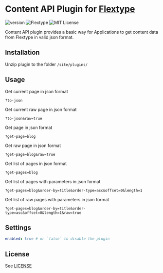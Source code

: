 # Content API Plugin for [Flextype](http://flextype.org/)
![version](https://img.shields.io/badge/version-1.0.3-brightgreen.svg?style=flat-square)
![Flextype](https://img.shields.io/badge/Flextype-0.7.4-green.svg?style=flat-square)
![MIT License](https://img.shields.io/badge/license-MIT-blue.svg?style=flat-square)

Content API plugin provides a basic way for Applications to get content data from Flextype in valid json format.

## Installation
Unzip plugin to the folder `/site/plugins/`

## Usage

Get current page in json format
```
?to-json
```

Get current raw page in json format
```
?to-json&raw=true
```

Get page in json format
```
?get-page=blog
```

Get raw page in json format
```
?get-page=blog&raw=true
```

Get list of pages in json format
```
?get-pages=blog
```

Get list of pages with parameters in json format
```
?get-pages=blog&order-by=title&order-type=asc&offset=0&length=1
```

Get list of raw pages with parameters in json format
```
?get-pages=blog&order-by=title&order-type=asc&offset=0&length=1&raw=true
```

## Settings

```yaml
enabled: true # or `false` to disable the plugin
```

## License
See [LICENSE](https://github.com/flextype-plugins/content-api/blob/master/LICENSE)
